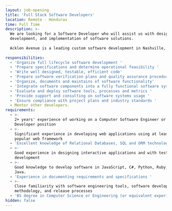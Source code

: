 ```yaml
---
layout: job-opening
title: 'Full Stack Software Developers'
location: Remote - Honduras
time: Full Time
description: >-
  We are looking for a Software Developer who will assist us with design, 
  development, and implementation of software solutions. 
  
  Acklen Avenue is a leading custom software development in Nashville, Tennessee. 
 
responsibilities:
  - 'Organize full lifecycle software development '
  - 'Prepare specifications and determine operational feasibility '
  - 'Write well designed, testable, efficient code'
  - 'Prepare software verification plans and quality assurance procedures '
  - 'Organize, documents and maintains of software functionality'
  - 'Integrate software components into a fully functional software system '
  - 'Evaluate and deploy software tools, processes and metrics '
  - 'Provide support and consulting on software systems usage '
  - 'Ensure compliance with project plans and industry standards '
  - Mentor other developers.
requirements:
  - >-
    2+ years' experience of working on a Computer Software Engineer or Software
    Developer position 
  - >-
    Significant experience in developing web applications using at least one
    popular web framework 
  - 'Excellent knowledge of Relational Databases, SQL and ORM technologies '
  - >-
    Good experience in designing interactive applications and with test-driven
    development 
  - >-
    Good knowledge to develop software in JavaScript, C#, Python, Ruby, PHP or
    Java. 
  - 'Experience in documenting requirements and specifications '
  - >-
    Close familiarity with software engineering tools, software development
    methodology, and release processes 
  - 'BS degree in Computer Science or Engineering (or equivalent experience) '
hidden: false
---
```


